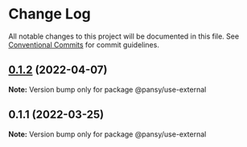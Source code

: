 # Change Log

All notable changes to this project will be documented in this file.
See [Conventional Commits](https://conventionalcommits.org) for commit guidelines.

## [0.1.2](https://github.com/pansyjs/react-hooks/compare/@pansy/use-external@0.1.1...@pansy/use-external@0.1.2) (2022-04-07)

**Note:** Version bump only for package @pansy/use-external





## 0.1.1 (2022-03-25)

**Note:** Version bump only for package @pansy/use-external
